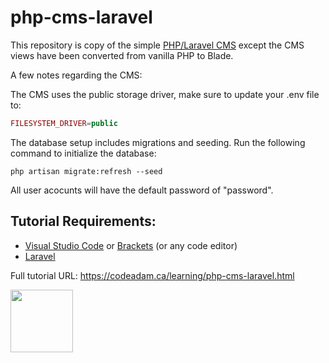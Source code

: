 # php-cms-laravel

This repository is copy of the simple [PHP/Laravel CMS](https://github.com/codeadamca/php-cms-laravel) except the CMS views have been converted from vanilla PHP to Blade.

A few notes regarding the CMS:

The CMS uses the public storage driver, make sure to update your .env file to:

```php
FILESYSTEM_DRIVER=public
```

The database setup includes migrations and seeding. Run the following command to initialize the database:

```
php artisan migrate:refresh --seed
```

All user acocunts will have the default password of "password".

## Tutorial Requirements:

* [Visual Studio Code](https://code.visualstudio.com/) or [Brackets](http://brackets.io/) (or any code editor)
* [Laravel](https://laravel.com/)

Full tutorial URL: https://codeadam.ca/learning/php-cms-laravel.html

<a href="https://codeadam.ca">
<img src="https://codeadam.ca/images/code-block.png" width="100">
</a>
